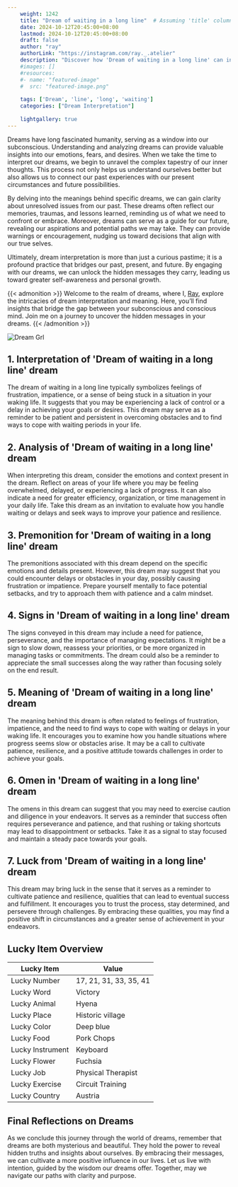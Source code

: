 ```yaml
---
    weight: 1242
    title: "Dream of waiting in a long line"  # Assuming 'title' column exists
    date: 2024-10-12T20:45:00+08:00
    lastmod: 2024-10-12T20:45:00+08:00
    draft: false
    author: "ray"
    authorLink: "https://instagram.com/ray._.atelier"
    description: "Discover how 'Dream of waiting in a long line' can interpret your future and uncover its significant meanings in your life."
    #images: []
    #resources:
    #- name: "featured-image"
    #  src: "featured-image.png"
    
    tags: ['Dream', 'line', 'long', 'waiting']
    categories: ["Dream Interpretation"]
    
    lightgallery: true
---
```

    
Dreams have long fascinated humanity, serving as a window into our subconscious. Understanding and analyzing dreams can provide valuable insights into our emotions, fears, and desires. When we take the time to interpret our dreams, we begin to unravel the complex tapestry of our inner thoughts. This process not only helps us understand ourselves better but also allows us to connect our past experiences with our present circumstances and future possibilities.

By delving into the meanings behind specific dreams, we can gain clarity about unresolved issues from our past. These dreams often reflect our memories, traumas, and lessons learned, reminding us of what we need to confront or embrace. Moreover, dreams can serve as a guide for our future, revealing our aspirations and potential paths we may take. They can provide warnings or encouragement, nudging us toward decisions that align with our true selves.

Ultimately, dream interpretation is more than just a curious pastime; it is a profound practice that bridges our past, present, and future. By engaging with our dreams, we can unlock the hidden messages they carry, leading us toward greater self-awareness and personal growth.

{{< admonition >}}
Welcome to the realm of dreams, where I, [Ray](https://instagram.com/ray._.atelier), explore the intricacies of dream interpretation and meaning. Here, you’ll find insights that bridge the gap between your subconscious and conscious mind. Join me on a journey to uncover the hidden messages in your dreams.
{{< /admonition >}}

![Dream Grl](https://cdn.pixabay.com/photo/2017/11/02/03/35/gothic-2910057_1280.jpg "Dream Grl")

## 1. Interpretation of 'Dream of waiting in a long line' dream
 The dream of waiting in a long line typically symbolizes feelings of frustration, impatience, or a sense of being stuck in a situation in your waking life. It suggests that you may be experiencing a lack of control or a delay in achieving your goals or desires. This dream may serve as a reminder to be patient and persistent in overcoming obstacles and to find ways to cope with waiting periods in your life.

## 2. Analysis of 'Dream of waiting in a long line' dream
 When interpreting this dream, consider the emotions and context present in the dream. Reflect on areas of your life where you may be feeling overwhelmed, delayed, or experiencing a lack of progress. It can also indicate a need for greater efficiency, organization, or time management in your daily life. Take this dream as an invitation to evaluate how you handle waiting or delays and seek ways to improve your patience and resilience.

## 3. Premonition for 'Dream of waiting in a long line' dream
 The premonitions associated with this dream depend on the specific emotions and details present. However, this dream may suggest that you could encounter delays or obstacles in your day, possibly causing frustration or impatience. Prepare yourself mentally to face potential setbacks, and try to approach them with patience and a calm mindset.

## 4. Signs in 'Dream of waiting in a long line' dream
 The signs conveyed in this dream may include a need for patience, perseverance, and the importance of managing expectations. It might be a sign to slow down, reassess your priorities, or be more organized in managing tasks or commitments. The dream could also be a reminder to appreciate the small successes along the way rather than focusing solely on the end result.

## 5. Meaning of 'Dream of waiting in a long line' dream
 The meaning behind this dream is often related to feelings of frustration, impatience, and the need to find ways to cope with waiting or delays in your waking life. It encourages you to examine how you handle situations where progress seems slow or obstacles arise. It may be a call to cultivate patience, resilience, and a positive attitude towards challenges in order to achieve your goals.

## 6. Omen in 'Dream of waiting in a long line' dream
 The omens in this dream can suggest that you may need to exercise caution and diligence in your endeavors. It serves as a reminder that success often requires perseverance and patience, and that rushing or taking shortcuts may lead to disappointment or setbacks. Take it as a signal to stay focused and maintain a steady pace towards your goals.

## 7. Luck from 'Dream of waiting in a long line' dream
 This dream may bring luck in the sense that it serves as a reminder to cultivate patience and resilience, qualities that can lead to eventual success and fulfillment. It encourages you to trust the process, stay determined, and persevere through challenges. By embracing these qualities, you may find a positive shift in circumstances and a greater sense of achievement in your endeavors.

## Lucky Item Overview
| Lucky Item          | Value              |
|---------------|--------------------|
| Lucky Number        | 17, 21, 31, 33, 35, 41  |
| Lucky Word          | Victory |
| Lucky Animal        | Hyena |
| Lucky Place         | Historic village     |
| Lucky Color         | Deep blue     |
| Lucky Food          | Pork Chops      |
| Lucky Instrument    | Keyboard |
| Lucky Flower        | Fuchsia    |
| Lucky Job           | Physical Therapist       |
| Lucky Exercise      | Circuit Training  |
| Lucky Country       | Austria    |


##  Final Reflections on Dreams

As we conclude this journey through the world of dreams, remember that dreams are both mysterious and beautiful. They hold the power to reveal hidden truths and insights about ourselves. By embracing their messages, we can cultivate a more positive influence in our lives. Let us live with intention, guided by the wisdom our dreams offer. Together, may we navigate our paths with clarity and purpose.
